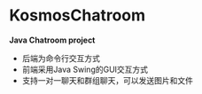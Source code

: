 # KosmosChatroom
**Java Chatroom project**
* 后端为命令行交互方式
* 前端采用Java Swing的GUI交互方式
* 支持一对一聊天和群组聊天，可以发送图片和文件

